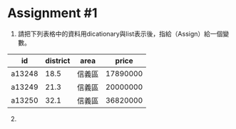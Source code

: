 # Assignment #1
1. 請把下列表格中的資料用dicationary與list表示後，指給（Assign）給一個變數。

id|district|area|price
---|---|---|---
a13248|18.5|信義區|17890000
a13249|21.3|信義區|20000000
a13250|32.1|信義區|36820000


2. 
